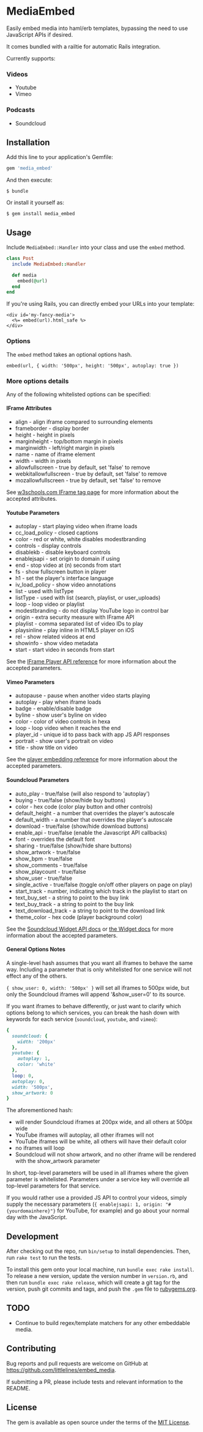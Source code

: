 # MediaEmbed

Easily embed media into haml/erb templates, bypassing the need to use JavaScript
APIs if desired.

It comes bundled with a railtie for automatic Rails integration.

Currently supports:

### Videos

+ Youtube
+ Vimeo

### Podcasts

+ Soundcloud

## Installation

Add this line to your application's Gemfile:

```ruby
gem 'media_embed'
```

And then execute:

    $ bundle

Or install it yourself as:

    $ gem install media_embed

## Usage

Include `MediaEmbed::Handler` into your class and use the `embed` method.

```ruby
class Post
  include MediaEmbed::Handler

  def media
    embed(@url)
  end
end
```

If you're using Rails, you can directly embed your URLs into your template:

```erb
<div id='my-fancy-media'>
  <%= embed(url).html_safe %>
</div>
```

### Options

The `embed` method takes an optional options hash.

`embed(url, { width: '500px', height: '500px', autoplay: true })`

### More options details

Any of the following whitelisted options can be specified:

#### IFrame Attributes

+ align                   - align iframe compared to surrounding elements
+ frameborder             - display border
+ height                  - height in pixels
+ marginheight            - top/bottom margin in pixels
+ marginwidth             - left/right margin in pixels
+ name                    - name of iframe element
+ width                   - width in pixels
+ allowfullscreen         - true by default, set 'false' to remove
+ webkitallowfullscreen   - true by default, set 'false' to remove
+ mozallowfullscreen      - true by default, set 'false' to remove

See [w3schools.com IFrame tag page](http://www.w3schools.com/tags/tag_iframe.asp)
for more information about the accepted attributes.

#### Youtube Parameters

+ autoplay       - start playing video when iframe loads
+ cc_load_policy  - closed captions
+ color           - red or white, white disables modestbranding
+ controls        - display controls
+ disablekb       - disable keyboard controls
+ enablejsapi     - set origin to domain if using
+ end             - stop video at (n) seconds from start
+ fs              - show fullscreen button in player
+ h1              - set the player's interface language
+ iv_load_policy  - show video annotations
+ list            - used with listType
+ listType        - used with list (search, playlist, or user_uploads)
+ loop            - loop video or playlist
+ modestbranding  - do not display YouTube logo in control bar
+ origin          - extra security measure with IFrame API
+ playlist        - comma separated list of video IDs to play
+ playsinline     - play inline in HTML5 player on iOS
+ rel             - show related videos at end
+ showinfo        - show video metadata
+ start           - start video in seconds from start

See the [IFrame Player API reference](https://developers.google.com/youtube/player_parameters)
for more information about the accepted parameters.

#### Vimeo Parameters

+ autopause - pause when another video starts playing
+ autoplay  - play when iframe loads
+ badge     - enable/disable badge
+ byline    - show user's byline on video
+ color     - color of video controls in hexa
+ loop      - loop video when it reaches the end
+ player_id - unique id to pass back with app JS API responses
+ portrait  - show user's portrait on video
+ title     - show title on video

See the [player embedding reference](https://developer.vimeo.com/player/embedding)
for more information about the accepted parameters.

#### Soundcloud Parameters

+ auto\_play          - true/false (will also respond to 'autoplay')
+ buying              - true/false (show/hide buy buttons)
+ color               - hex code (color play button and other controls)
+ default_height      - a number that overrides the player's autoscale
+ default_width       - a number that overrides the player's autoscale
+ download            - true/false (show/hide download buttons)
+ enable_api          - true/false (enable the Javascript API callbacks)
+ font                - overrides the default font
+ sharing             - true/false (show/hide share buttons)
+ show_artwork        - true/false
+ show_bpm            - true/false
+ show_comments       - true/false
+ show_playcount      - true/false
+ show_user           - true/false
+ single_active       - true/false (toggle on/off other players on page on play)
+ start_track         - number, indicating which track in the playlist to start on
+ text_buy_set        - a string to point to the buy link
+ text_buy_track      - a string to point to the buy link
+ text_download_track - a string to point to the download link
+ theme_color         - hex code (player background color)

See the [Soundcloud Widget API docs](https://developers.soundcloud.com/docs/api/html5-widget#params)
or [the Widget docs](https://developers.soundcloud.com/docs/widget#parameters)
for more information about the accepted parameters.

#### General Options Notes

A single-level hash assumes that you want all iframes to behave the same way.
Including a parameter that is only whitelisted for one service will not effect
any of the others.

`{ show_user: 0, width: '500px' }` will set all iframes to 500px wide, but only
the Soundcloud iframes will append '&show_user=0' to its source.

If you want iframes to behave differently, or just want to clarify which options
belong to which services, you can break the hash down with keywords for each
service (`soundcloud`, `youtube`, and `vimeo`):

```ruby
{
  soundcloud: {
    width: '200px'
  },
  youtube: {
    autoplay: 1,
    color: 'white'
  },
  loop: 0,
  autoplay: 0,
  width: '500px',
  show_artwork: 0
}
```

The aforementioned hash:

+ will render Soundcloud iframes at 200px wide, and all others at 500px wide
+ YouTube iframes will autoplay, all other iframes will not
+ YouTube iframes will be white, all others will have their default color
+ no iframes will loop
+ Soundcloud will not show artwork, and no other iframe will be rendered with
    the show_artwork parameter

In short, top-level parameters will be used in all iframes where the given
parameter is whitelisted. Parameters under a service key will override all
top-level parameters for that service.

If you would rather use a provided JS API to control your videos, simply supply
the necessary parameters (`{ enablejsapi: 1, origin: "#{yourdomainhere}"}` for
YouTube, for example) and go about your normal day with the JavaScript.

## Development

After checking out the repo, run `bin/setup` to install dependencies. Then, run
`rake test` to run the tests.

To install this gem onto your local machine, run `bundle exec rake install`. To
release a new version, update the version number in `version.rb`, and then run
`bundle exec rake release`, which will create a git tag for the version, push git
commits and tags, and push the `.gem` file
to [rubygems.org](https://rubygems.org).

## TODO

+ Continue to build regex/template matchers for any other embeddable media.

## Contributing

Bug reports and pull requests are welcome on GitHub at https://github.com/littlelines/embed_media.

If submitting a PR, please include tests and relevant information to the README.

## License

The gem is available as open source under the terms of the [MIT License](http://opensource.org/licenses/MIT).
